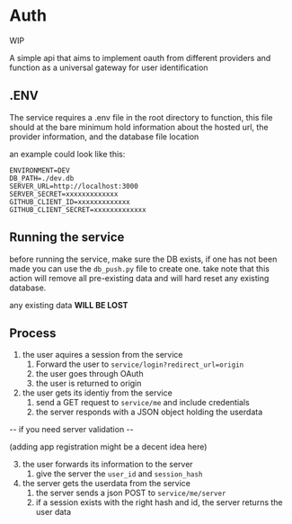 # Auth

WIP

A simple api that aims to implement oauth from different providers and function
as a universal gateway for user identification

## .ENV
The service requires a .env file in the root directory to function,
this file should at the bare minimum hold information about the hosted url,
the provider information, and the database file location

an example could look like this:
```
ENVIRONMENT=DEV
DB_PATH=./dev.db
SERVER_URL=http://localhost:3000
SERVER_SECRET=xxxxxxxxxxxxx
GITHUB_CLIENT_ID=xxxxxxxxxxxxx
GITHUB_CLIENT_SECRET=xxxxxxxxxxxxx
```

## Running the service
before running the service, make sure the DB exists,
if one has not been made you can use the `db_push.py`
file to create one. take note that this action will remove all
pre-existing data and will hard reset any existing database.

any existing data **WILL BE LOST**

## Process
1. the user aquires a session from the service
   1. Forward the user to `service/login?redirect_url=origin`
   2. the user goes through OAuth
   3. the user is returned to origin
2. the user gets its identiy from the service
   1. send a GET request to `service/me` and include credentials
   2. the server responds with a JSON object holding the userdata

-- if you need server validation --

(adding app registration might be a decent idea here)

3. the user forwards its information to the server
   1. give the server the `user_id` and `session_hash`
4. the server gets the userdata from the service
   1. the server sends a json POST to `service/me/server`
   2. if a session exists with the right hash and id, the server returns the user data
